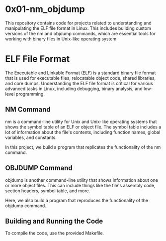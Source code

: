 # 0x01-nm_objdump

This repository contains code for projects related to understanding and
manipulating the ELF file format in Linux. This includes building custom versions
of the nm and objdump commands, which are essential tools for working with
binary files in Unix-like operating system

# ELF File Format
The Executable and Linkable Format (ELF) is a standard binary file format that
is used for executable files, relocatable object code, shared libraries, and
core dumps. Understanding the ELF file format is critical for various advanced
tasks in Linux, including debugging, binary analysis, and low-level programming.

## NM Command
nm is a command-line utility for Unix and Unix-like operating systems that shows
the symbol table of an ELF or object file. The symbol table includes a lot of
information about the file's contents, including function names, global
variables, and constants.

In this project, we build a program that replicates the functionality of the
nm command.

## OBJDUMP Command
objdump is another command-line utility that shows information about one or more
object files. This can include things like the file's assembly code, section
headers, symbol table, and more.

Here, we also build a program that reproduces the functionality of the objdump
command.

## Building and Running the Code
To compile the code, use the provided Makefile.

